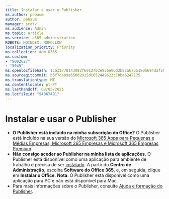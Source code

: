 ```yaml
---
title: Instalar e usar o Publisher
ms.author: pebaum
author: pebaum
manager: scotv
ms.audience: Admin
ms.topic: article
ms.service: o365-administration
ROBOTS: NOINDEX, NOFOLLOW
localization_priority: Priority
ms.collection: Adm_O365
ms.custom:
- "9002627"
- "5045"
ms.openlocfilehash: 1ca31778143082f6012703e95be06d3b8ca6755180b694daf29f7fda0c64532f
ms.sourcegitcommit: b5f7da89a650d2915dc652449623c78be6247175
ms.translationtype: MT
ms.contentlocale: pt-PT
ms.lasthandoff: 08/05/2021
ms.locfileid: "54067491"
---
```

# <a name="install-and-use-publisher"></a>Instalar e usar o Publisher

- **O Publisher está incluído na minha subscrição do Office?** O Publisher está incluído na sua versão do [Microsoft 365 Apps para Pequenas e Médias Empresas, Microsoft 365 Empresas e Microsoft 365 Empresas Premium](https://products.office.com/compare-all-microsoft-office-products?activetab=tab:primaryr2).
- **Não consigo aceder ao Publisher na minha lista de aplicações.**  O Publisher está disponível como uma aplicação para ambiente de trabalho e precisa de ser [instalado](https://support.office.com/article/Install-Office-apps-from-Office-365-dcf2d841-dac7-455b-9a77-fc8f7ee92702). A partir do **Centro de Administração**, escolha **Software do Office 365**, e, em seguida, clique em **Instalar o Office**. **Nota**: O Publisher está disponível como uma aplicação para PC e não está disponível para Mac.
- Para mais informações sobre o Publisher, consulte [Ajuda e formação do Publisher](https://support.office.com/publisher).
